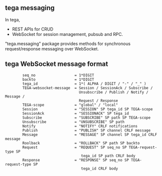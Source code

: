 ## tega messaging

In tega,
- REST APIs for CRUD 
- WebSocket for session management, pubsub and RPC.

"tega.messaging" package provides methods for synchronous request/response messaging over WebSocket.

## tega WebSocket message format
```
        seq_no                  = 1*DIGIT
        backto                  = 1*DIGIT
        tega_id                 = 1*( ALPHA / DIGIT / "-" / "_" )
        TEGA-websocket-message  = Session / SessionAck / Subscribe /
                                  Unsubscribe / Publish / Notify / Message /
                                  Request / Response
        TEGA-scope              = "global" / "local"
        Session                 = "SESSION" SP tega_id SP TEGA-scope
        SessionAck              = "SESSIONACK" SP tega_id
        Subscribe               = "SUBSCRIBE" SP path SP TEGA-scope
        Unsubscribe             = "UNSUBSCRIBE" SP path
        Notify                  = "NOTIFY" CRLF notifications
        Publish                 = "PUBLISH" SP channel CRLF message
        Message                 = "MESSAGE" SP channel SP tega_id CRLF message
        Roolback                = "ROLLBACK" SP path SP backto
        Request                 = "REQUEST" SP seq_no SP TEGA-request-type SP
                                   tega_id SP path CRLF body 
        Response                = "RESPONSE" SP seq_no SP TEGA-request-type SP
                                   tega_id CRLF body 
```
